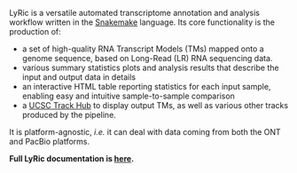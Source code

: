 LyRic is a versatile automated transcriptome annotation and analysis workflow written in the [Snakemake](https://snakemake.readthedocs.io/en/stable/) language. Its core functionality is the production of:

- a set of high-quality RNA Transcript Models (TMs) mapped onto a genome sequence, based on Long-Read (LR) RNA sequencing data.
- various summary statistics plots and analysis results that describe the input and output data in details
- an interactive HTML table reporting statistics for each input sample, enabling easy and intuitive sample-to-sample comparison 
- a [UCSC Track Hub](http://genome.cse.ucsc.edu/goldenPath/help/hgTrackHubHelp.html) to display output TMs, as well as various other tracks produced by the pipeline.

 It is platform-agnostic, *i.e.* it can deal with data coming from both the ONT and PacBio platforms.

**Full LyRic documentation is [here](https://julienlag.github.io/LyRic/documentation.html).**


